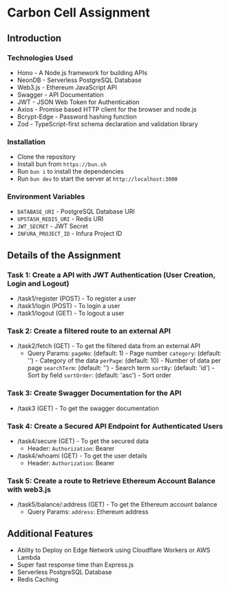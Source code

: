 # Carbon Cell Assignment

## Introduction

### Technologies Used

- Hono - A Node.js framework for building APIs
- NeonDB - Serverless PostgreSQL Database
- Web3.js - Ethereum JavaScript API
- Swagger - API Documentation
- JWT - JSON Web Token for Authentication
- Axios - Promise based HTTP client for the browser and node.js
- Bcrypt-Edge - Password hashing function
- Zod - TypeScript-first schema declaration and validation library

### Installation

- Clone the repository
- Install bun from `https://bun.sh`
- Run `bun i` to install the dependencies
- Run `bun dev` to start the server at `http://localhost:3000`

### Environment Variables

  - `DATABASE_URI`  - PostgreSQL Database URI
  - `UPSTASH_REDIS_URI` - Redis URI
  - `JWT_SECRET` - JWT Secret
  - `INFURA_PROJECT_ID` - Infura Project ID

## Details of the Assignment 

### Task 1: Create a API with JWT Authentication (User Creation, Login and Logout)

- /task1/register (POST) - To register a user
- /task1/login (POST) - To login a user
- /task1/logout (GET) - To logout a user

### Task 2: Create a filtered route to an external API

- /task2/fetch (GET) - To get the filtered data from an external API
    - Query Params:
        `pageNo`:  (default: 1) - Page number
        `category`: (default: '') - Category of the data
        `perPage`: (default: 10) - Number of data per page
        `searchTerm`: (default: '') - Search term
        `sortBy`: (default: 'id') - Sort by field
        `sortOrder`: (default: 'asc') - Sort order

### Task 3: Create Swagger Documentation for the API

- /task3 (GET) - To get the swagger documentation

### Task 4: Create a Secured API Endpoint for Authenticated Users

- /task4/secure (GET) - To get the secured data
    - Header:
        `Authorization`: Bearer <JWT>
- /task4/whoami (GET) - To get the user details
    - Header:
        `Authorization`: Bearer <JWT>
    
### Task 5: Create a route to Retrieve Ethereum Account Balance with web3.js

- /task5/balance/:address (GET) - To get the Ethereum account balance
    - Query Params:
        `address`: Ethereum address

## Additional Features

- Ablity to Deploy on Edge Network using Cloudflare Workers or AWS Lambda
- Super fast response time than Express.js
- Serverless PostgreSQL Database
- Redis Caching